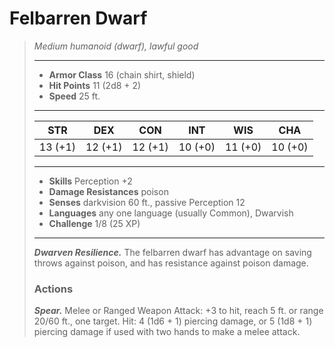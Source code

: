 # Felbarren Dwarf
>*Medium humanoid (dwarf), lawful good*
>___
>- **Armor Class** 16 (chain shirt, shield)
>- **Hit Points** 11 (2d8 + 2)
>- **Speed** 25 ft. 
>___
>|STR|DEX|CON|INT|WIS|CHA|
>|:---:|:---:|:---:|:---:|:---:|:---:|
>|13 (+1)|12 (+1)|12 (+1)|10 (+0)|11 (+0)|10 (+0)|
>___
>- **Skills** Perception +2
>- **Damage Resistances** poison
>- **Senses** darkvision 60 ft., passive Perception 12
>- **Languages** any one language (usually Common), Dwarvish
>- **Challenge** 1/8 (25 XP)
>___
>***Dwarven Resilience.*** The felbarren dwarf has advantage on saving throws against poison, and has resistance against poison damage.  
>
>### Actions
>***Spear.*** Melee  or Ranged Weapon Attack: +3 to hit, reach 5 ft. or range 20/60 ft., one target. Hit: 4 (1d6 + 1) piercing damage, or 5 (1d8 + 1) piercing damage if used with two hands to make a melee attack.